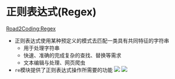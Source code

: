 # 正则表达式(Regex)
[Road2Coding:Regex](https://www.r2coding.com/#/README?id=%e6%ad%a3%e5%88%99%e8%a1%a8%e8%be%be%e5%bc%8f)
- 正则表达式使用某种预定义的模式去匹配一类具有共同特征的字符串
	- 用于处理字符串
	- 快速、准确的完成复杂的查找、替换等需求
	- 文本编辑与处理、网页爬虫
- `re`模块提供了正则表达式操作所需要的功能
![](https://jiunian-pic-1310185536.cos.ap-nanjing.myqcloud.com/picgo%2F20220920162050.png)
![](https://jiunian-pic-1310185536.cos.ap-nanjing.myqcloud.com/picgo%2F20220920162111.png)
